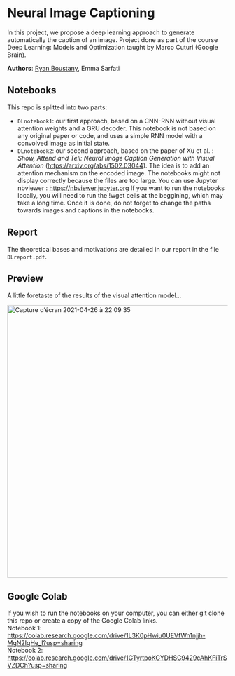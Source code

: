 # Neural Image Captioning

In this project, we propose a deep learning approach to generate automatically the caption of an image. Project done as part of the course Deep Learning: Models and Optimization taught by Marco Cuturi (Google Brain).


**Authors**: [Ryan Boustany](https://github.com/ryanboustany), Emma Sarfati

## Notebooks

This repo is splitted into two parts:
- `DLnotebook1`: our first approach, based on a CNN-RNN without visual attention weights and a GRU decoder. This notebook is not based on any original paper or code, and uses a simple RNN model with a convolved image as initial state.
- `DLnotebook2`: our second approach, based on the paper of Xu et al. : *Show, Attend and Tell: Neural Image Caption Generation with Visual Attention* (https://arxiv.org/abs/1502.03044). The idea is to add an attention mechanism on the encoded image. 
The notebooks might not display correctly because the files are too large. You can use Jupyter nbviewer : https://nbviewer.jupyter.org
If you want to run the notebooks locally, you will need to run the !wget cells at the beggining, which may take a long time. Once it is done, do not forget to change the paths towards images and captions in the notebooks.

## Report

The theoretical bases and motivations are detailed in our report in the file `DLreport.pdf`. 

## Preview

A little foretaste of the results of the visual attention model...

<img width="622" alt="Capture d’écran 2021-04-26 à 22 09 35" src="https://user-images.githubusercontent.com/55430451/116144061-293fe000-a6dc-11eb-8e43-ab7cd0491767.png">

## Google Colab

If you wish to run the notebooks on your computer, you can either git clone this repo or create a copy of the Google Colab links.  
Notebook 1: https://colab.research.google.com/drive/1L3K0pHwiu0UEVfWn1njjh-MgN2IgHe_I?usp=sharing  
Notebook 2: https://colab.research.google.com/drive/1GTyrtpoKGYDHSC9429cAhKFiTrSVZDCh?usp=sharing  
